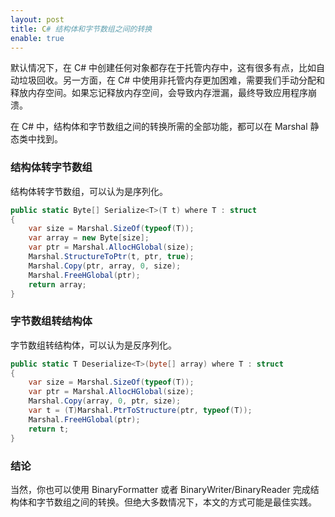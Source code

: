 ```yaml
---
layout: post
title: C# 结构体和字节数组之间的转换
enable: true
---
```


默认情况下，在 C# 中创建任何对象都存在于托管内存中，这有很多有点，比如自动垃圾回收。另一方面，在 C# 中使用非托管内存更加困难，需要我们手动分配和释放内存空间。如果忘记释放内存空间，会导致内存泄漏，最终导致应用程序崩溃。

在 C# 中，结构体和字节数组之间的转换所需的全部功能，都可以在 Marshal 静态类中找到。

### 结构体转字节数组

结构体转字节数组，可以认为是序列化。

```c#
public static Byte[] Serialize<T>(T t) where T : struct
{
    var size = Marshal.SizeOf(typeof(T));
    var array = new Byte[size];
    var ptr = Marshal.AllocHGlobal(size);
    Marshal.StructureToPtr(t, ptr, true);
    Marshal.Copy(ptr, array, 0, size);
    Marshal.FreeHGlobal(ptr);
    return array;
}
```

### 字节数组转结构体

字节数组转结构体，可以认为是反序列化。

```c#
public static T Deserialize<T>(byte[] array) where T : struct
{
    var size = Marshal.SizeOf(typeof(T));
    var ptr = Marshal.AllocHGlobal(size);
    Marshal.Copy(array, 0, ptr, size);
    var t = (T)Marshal.PtrToStructure(ptr, typeof(T));
    Marshal.FreeHGlobal(ptr);
    return t;
}
```

### 结论

当然，你也可以使用 BinaryFormatter 或者 BinaryWriter/BinaryReader 完成结构体和字节数组之间的转换。但绝大多数情况下，本文的方式可能是最佳实践。